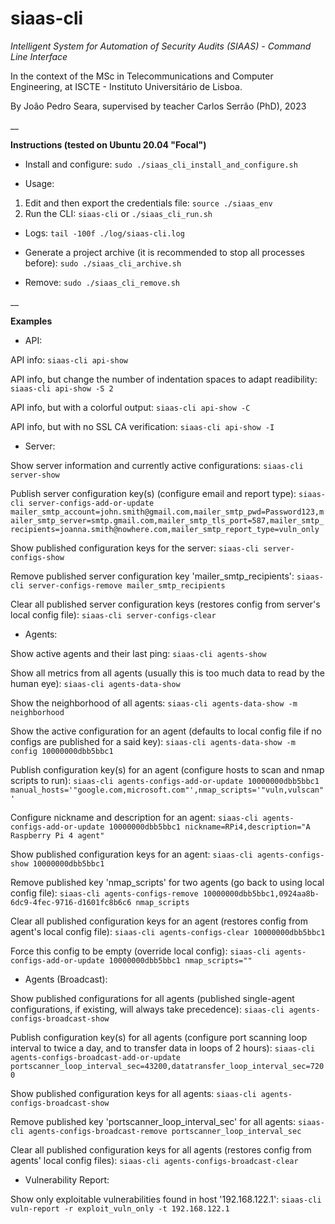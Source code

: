 # siaas-cli

_Intelligent System for Automation of Security Audits (SIAAS) - Command Line Interface_

In the context of the MSc in Telecommunications and Computer Engineering, at ISCTE - Instituto Universitário de Lisboa.

By João Pedro Seara, supervised by teacher Carlos Serrão (PhD), 2023

__

**Instructions (tested on Ubuntu 20.04 "Focal")**

 - Install and configure: `sudo ./siaas_cli_install_and_configure.sh`

 - Usage:

1. Edit and then export the credentials file: `source ./siaas_env`
2. Run the CLI: `siaas-cli` or `./siaas_cli_run.sh`

 - Logs: `tail -100f ./log/siaas-cli.log`

 - Generate a project archive (it is recommended to stop all processes before): `sudo ./siaas_cli_archive.sh`

 - Remove: `sudo ./siaas_cli_remove.sh`

__

**Examples**

- API:

API info: `siaas-cli api-show`

API info, but change the number of indentation spaces to adapt readibility: `siaas-cli api-show -S 2`

API info, but with a colorful output: `siaas-cli api-show -C`

API info, but with no SSL CA verification: `siaas-cli api-show -I`

- Server:

Show server information and currently active configurations: `siaas-cli server-show`

Publish server configuration key(s) (configure email and report type): `siaas-cli server-configs-add-or-update mailer_smtp_account=john.smith@gmail.com,mailer_smtp_pwd=Password123,mailer_smtp_server=smtp.gmail.com,mailer_smtp_tls_port=587,mailer_smtp_recipients=joanna.smith@nowhere.com,mailer_smtp_report_type=vuln_only`

Show published configuration keys for the server: `siaas-cli server-configs-show`

Remove published server configuration key 'mailer_smtp_recipients': `siaas-cli server-configs-remove mailer_smtp_recipients`

Clear all published server configuration keys (restores config from server's local config file): `siaas-cli server-configs-clear`

- Agents:

Show active agents and their last ping: `siaas-cli agents-show`

Show all metrics from all agents (usually this is too much data to read by the human eye): `siaas-cli agents-data-show`

Show the neighborhood of all agents: `siaas-cli agents-data-show -m neighborhood`

Show the active configuration for an agent (defaults to local config file if no configs are published for a said key): `siaas-cli agents-data-show -m config 10000000dbb5bbc1`

Publish configuration key(s) for an agent (configure hosts to scan and nmap scripts to run): `siaas-cli agents-configs-add-or-update 10000000dbb5bbc1 manual_hosts='"google.com,microsoft.com"',nmap_scripts='"vuln,vulscan"'`

Configure nickname and description for an agent: `siaas-cli agents-configs-add-or-update 10000000dbb5bbc1 nickname=RPi4,description="A Raspberry Pi 4 agent"`

Show published configuration keys for an agent: `siaas-cli agents-configs-show 10000000dbb5bbc1`

Remove published key 'nmap_scripts' for two agents (go back to using local config file): `siaas-cli agents-configs-remove 10000000dbb5bbc1,0924aa8b-6dc9-4fec-9716-d1601fc8b6c6 nmap_scripts`

Clear all published configuration keys for an agent (restores config from agent's local config file): `siaas-cli agents-configs-clear 10000000dbb5bbc1`

Force this config to be empty (override local config): `siaas-cli agents-configs-add-or-update 10000000dbb5bbc1 nmap_scripts=""`

- Agents (Broadcast):

Show published configurations for all agents (published single-agent configurations, if existing, will always take precedence): `siaas-cli agents-configs-broadcast-show`

Publish configuration key(s) for all agents (configure port scanning loop interval to twice a day, and to transfer data in loops of 2 hours): `siaas-cli agents-configs-broadcast-add-or-update portscanner_loop_interval_sec=43200,datatransfer_loop_interval_sec=7200`

Show published configuration keys for all agents: `siaas-cli agents-configs-broadcast-show`

Remove published key 'portscanner_loop_interval_sec' for all agents: `siaas-cli agents-configs-broadcast-remove portscanner_loop_interval_sec`

Clear all published configuration keys for all agents (restores config from agents' local config files): `siaas-cli agents-configs-broadcast-clear`

- Vulnerability Report:

Show only exploitable vulnerabilities found in host '192.168.122.1': `siaas-cli vuln-report -r exploit_vuln_only -t 192.168.122.1`
